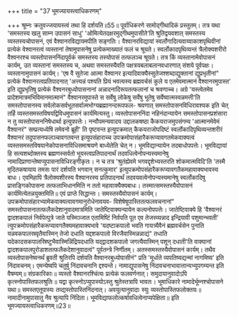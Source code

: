 +++
title = "37 भूमज्यायस्त्वाधिकरणम्"

+++
श्रूम्नः क्रतुवज्जयायस्त्वं तथा हि दर्शयति॥55॥ पूर्वाधिकरणे सामोद्गीथादिकं प्रस्तुतम्। तत्र यथा 'समस्तस्य खलु साम्न उपासनं साधु' 'ओमित्येतदक्षरमुद्गीथमुपासीते'ति श्रुतिद्वयवशात् समस्तस्य व्यस्तस्यचोपासनं, एवं वैश्वानरविद्यायमपीति सङ्गतिः। वैश्वानरविद्यायां स्वर्लोगादित्यवाय्वाकाशपृथिवीनां प्रत्येकं वेश्वानरत्वं व्यस्तानां तेषामुपासनेषु प्रत्येकमाख्यातं फलं च श्रूयते। स्वर्लोकादपृथिव्यन्तं त्रैलोक्यशरीरो वैश्वनरश्च व्यस्तोपासननिंदापूर्वकं समस्तस्य तस्योपासं तत्फलञ्च श्रूयते। तत्र किं व्यस्तानामेवोपासनं कार्यम्, उत व्यस्तानां समस्तस्य च, अथवा समस्तस्यैवति पक्षत्रयबलाबलानवधारणात् संशये पूर्वपक्षः। व्यस्तानामुपासनं कार्यम्। 'एष वै सुतेजा आत्मा वैश्वानर इत्यादिवाक्यैस्सुतेजश्शब्दाद्युक्तानां द्युप्रभृतीनां" प्रत्येकं वैश्वानरत्वप्रतिपादनात् 'अत्त्यन्नं पश्यति प्रियं भवत्यस्य ब्रह्मवर्चसं कुले य एतमेवमात्मानं वैश्वानरमुपास्त' इति द्युप्रभृतिषु प्रत्येकं वैश्वनरबुध्योपासनानां अन्नादनादिरूपतत्फलानां च श्रवणाच्च। अग्रे 'यस्त्वेतमेव प्रादेशमात्रमभिविमानमात्मानं" वैश्वानरमुपास्ते स सर्वेषु लोकेषु सर्वेषु भूतेषु सर्वेष्वात्मस्वन्नमत्ती'ति समस्तोपासनस्य सर्वलोकसर्वभूतसर्वात्मभोग्यब्रह्मानन्दरूपफल- श्रवणात् समस्तोपासनविधिरावश्यक इति चेत् तर्हि व्यस्तसमस्तविषयद्विविधमुपासनं कार्यमित्यस्तु। व्यस्तोपासननिंदा नहिनंदान्यायेन समस्तोपासनप्रशंसारा न तु व्यस्तोपासननिषेधार्था इत्युपपत्तेः। नन्वौपमन्यवादय उद्दालकषष्ठा कैकयराजमुपसंगम्य 'आत्मानमेवेमं वैश्वानरं" सम्प्रत्यध्येषि तमेवनो ब्रूही' ति पृष्टवन्त इत्युपक्रमात् कैकयराजोपदिष्टं स्वर्लोकादिपृथिव्यन्तशरीरं वैश्वानरं तदुपासनफलञ्चावगतवन्त इत्युपसंहाराच्च उपक्रमोपासंहारैकरूप्यावगतमेकवाक्यत्वं व्यस्तसमस्तविषयानेकोपासनाविधिसमाश्रयणे बाध्येतेति चेत् न। भूमविद्यान्यायेन तदबाधोपपत्तेः। भूमविद्यायां हि सत्यशब्दोक्तस्य ब्रह्मणस्सर्वतो भूयस्त्वप्रतिपादनार्थं तदवधित्वेनोपन्यस्यमानेषु नामादिप्राणान्तेष्वप्युपासनाविधिरङ्गीकृतः। न च तत्र 'श्रुतंह्येवमे भगवद्दृशेभ्यस्तरति शोकमात्मविदि'ति 'तस्मै मृदितकषायाय तमसः पारं दर्शयति भगवान् सनत्कुमार' इत्युपक्रमोपसंहारैकरूप्यावगतैकमहावाक्यभावस्य बाधः। एवमिहापि त्रैलोक्यशीरस्य वैश्वानरस्य प्रतिपादनार्थं तदवयवत्वेनोपन्यस्यमानेषु स्वर्लोकादिषु प्रासङ्गिकोपासना तत्फलाभिधानमिति न ततो महावाक्यैक्यबाधः। तस्मात्समस्तस्यैवोपासनं कार्यमित्येतन्नयुक्तमिति॥ एवं प्राप्ते सिद्धान्तः। समस्तस्यैवोपासनं कार्यम्। उपक्रमोपासंहारभ्यामेकवाक्यत्वावगमानुरोधेनावयव- विशेषेषूपास्तितत्फलवचनानां" समस्तोपासनातत्फलैकदेशानुवादमात्रमिति जातेष्टिवाक्यन्यायेन कल्पनोपपत्तेः। जातेष्टिवाक्ये हि 'वैश्वानरं द्वादशकपालं निर्वपेत्पुत्रे जाते यस्मिञ्जात एतामिष्टिं निर्वपति पूत एव तेजस्व्यन्नाद इन्द्रियावी पशुमान्भवती' त्युपक्रमोपसंहारैकरूप्यावगतैक्यमहावाक्यभावे 'यदष्टाकपालो भवति गायत्र्यैवैनं ब्रह्मवर्चसेन पुनाति यन्नवकपालस्रवृतैवास्मिन् तेजो दधाति यद्दशकपालो विरजैवास्मिन्नन्नाद्यं" तधाति यदेकादसकपालस्रिष्टुभैवास्मिन्निंद्रियदधाति यद्द्वादशकपालो जगत्यैवास्मिन् पशून् दधाती'ति वाक्यानां द्वादशकपालपुरोडाशतत्फलैकदेशानुवादत्वं" पूर्वतन्त्रे निर्णीतम्। अतस्समस्तस्यैवोपासनं कार्यम्। तथैव व्यस्तोपासनेष्वनर्थं ब्रुवती श्रुतिरपि दर्शयति वैश्वानरबुध्योपासीनं" प्रति 'मूर्धाते व्यपतिष्यद्यन्मां नागमिष्य' इति निंदावचनम्। एमन्येष्वपि चतुर्षु निंदावचनानि द्दश्यन्ते। नामाद्युपासनेषु निंदावचनाभावात्तान्यभ्युपगम्यन्त इति वैषम्यम्॥ संग्रकारिकाः॥ व्यस्तो वैश्वानरश्चिंत्यः प्रत्येकं फलवर्णनात्। समुदायानुवादोऽपि कृत्स्नोपास्तिफलश्रुतिः॥ यद्वा कृत्स्नोऽप्युपास्योऽस्तु श्रुतेस्तत्रापि भावतः। भूमाधिकारे नामादेर्भूम्नश्चोपासने यथा॥ समस्तएतूपास्यः तव्द्यस्तोपास्तिनिंदनात्। अवयुत्यानुवादाः स्युः व्यस्तोपास्तिफलोक्तयः॥ नामादीनामुपासातु नैव श्रुत्यापि निंदिता। भूमविद्याफलोत्कर्षावधित्वेनाप्यपेक्षिता॥ इति भूमज्यायस्त्वाधिकरणम्॥23॥
